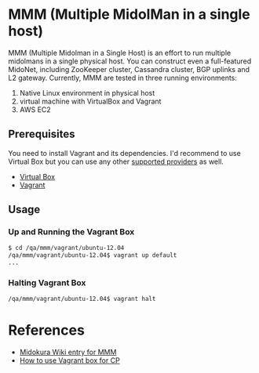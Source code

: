 MMM (Multiple MidolMan in a single host)
========================================

MMM (Multiple Midolman in a Single Host) is an effort to run multiple midolmans
in a single physical host. You can construct even a full-featured MidoNet,
including ZooKeeper cluster, Cassandra cluster, BGP uplinks and L2 gateway.
Currently, MMM are tested in three running environments:

1. Native Linux environment in physical host
2. virtual machine with VirtualBox and Vagrant
3. AWS EC2

Prerequisites
-------------

You need to install Vagrant and its dependencies. I'd recommend to use Virtual
Box but you can use any other [supported providers][providers] as well.

* [Virtual Box](https://www.virtualbox.org/wiki/Downloads)
* [Vagrant](http://downloads.vagrantup.com/)

[providers]: http://docs.vagrantup.com/v2/getting-started/providers.html

Usage
-----

### Up and Running the Vagrant Box

```bash
$ cd /qa/mmm/vagrant/ubuntu-12.04
/qa/mmm/vagrant/ubuntu-12.04$ vagrant up default
...
```

### Halting Vagrant Box

```bash
/qa/mmm/vagrant/ubuntu-12.04$ vagrant halt
```

References
==========

* [Midokura Wiki entry for MMM][wiki]
* [How to use Vagrant box for CP][cp]

[wiki]: https://sites.google.com/a/midokura.com/wiki/technical-notes/mmm-how-to-run-it-and-how-it-works
[cp]: https://github.com/midokura/midonet-cp#setup-the-api-sandbox-in-the-local-environment-optional-for-devs
